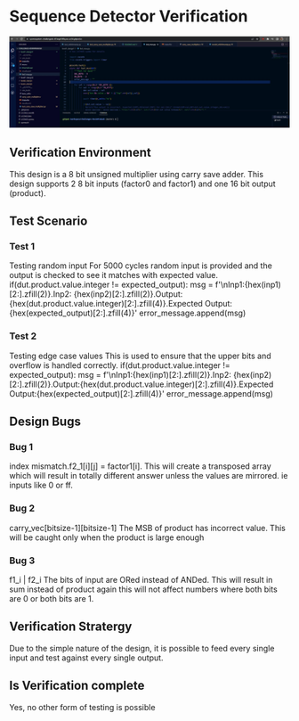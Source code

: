 # Sequence Detector Verification

![](https://github.com/vyomasystems-lab/challenges-KevinPrakash/blob/master/Capture.JPG)

## Verification Environment
 
This design is a 8 bit unsigned multiplier using carry save adder. This design supports 2 8 bit inputs (factor0 and factor1) and one 16 bit output (product).

 ## Test Scenario

### Test 1
Testing random input
For 5000 cycles random input is provided and the output is checked to see it matches with expected value.
        if(dut.product.value.integer != expected_output):
            msg = f'\nInp1:{hex(inp1)[2:].zfill(2)}.Inp2: {hex(inp2)[2:].zfill(2)}.Output:{hex(dut.product.value.integer)[2:].zfill(4)}.Expected Output:{hex(expected_output)[2:].zfill(4)}'
            error_message.append(msg)

### Test 2
Testing edge case values
This is used to ensure that the upper bits and overflow is handled correctly. 
        if(dut.product.value.integer != expected_output):
            msg = f'\nInp1:{hex(inp1)[2:].zfill(2)}.Inp2: {hex(inp2)[2:].zfill(2)}.Output:{hex(dut.product.value.integer)[2:].zfill(4)}.Expected Output:{hex(expected_output)[2:].zfill(4)}'
            error_message.append(msg)

## Design Bugs

### Bug 1
index mismatch.f2_1[i][j] = factor1[i].
This will create a transposed array which will result in totally different answer unless the values are mirrored. ie inputs like 0 or ff.

### Bug 2
carry_vec[bitsize-1][bitsize-1]
The MSB of product has incorrect value. This will be caught only when the product is large enough

### Bug 3
f1_i | f2_i
The bits of input are ORed instead of ANDed. This will result in sum instead of product again this will not affect numbers where both bits are 0 or both bits are 1.

## Verification Stratergy

Due to the simple nature of the design, it is possible to feed every single input and test against every single output.

## Is Verification complete

Yes, no other form of testing is possible
